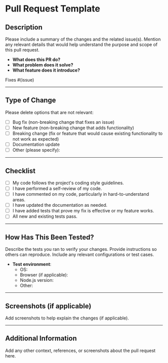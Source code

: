 # Pull Request Template

## Description

Please include a summary of the changes and the related issue(s). Mention any relevant details that would help understand the purpose and scope of this pull request.

- **What does this PR do?**
- **What problem does it solve?**
- **What feature does it introduce?**

Fixes #(issue)

---

## Type of Change

Please delete options that are not relevant:

- [ ] Bug fix (non-breaking change that fixes an issue)
- [ ] New feature (non-breaking change that adds functionality)
- [ ] Breaking change (fix or feature that would cause existing functionality to not work as expected)
- [ ] Documentation update
- [ ] Other (please specify):

---

## Checklist

- [ ] My code follows the project's coding style guidelines.
- [ ] I have performed a self-review of my code.
- [ ] I have commented on my code, particularly in hard-to-understand areas.
- [ ] I have updated the documentation as needed.
- [ ] I have added tests that prove my fix is effective or my feature works.
- [ ] All new and existing tests pass.

---

## How Has This Been Tested?

Describe the tests you ran to verify your changes. Provide instructions so others can reproduce. Include any relevant configurations or test cases.

- **Test environment**:
  - OS:
  - Browser (if applicable):
  - Node.js version:
  - Other:

---

## Screenshots (if applicable)

Add screenshots to help explain the changes (if applicable).

---

## Additional Information

Add any other context, references, or screenshots about the pull request here.
